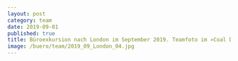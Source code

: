 ```yaml
---
layout: post
category: team
date: 2019-09-01
published: true
title: Büroexkursion nach London im September 2019. Teamfoto im »Coal Drops Yard« von Heatherwick Studio.
image: /buero/team/2019_09_London_04.jpg
---
```

